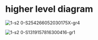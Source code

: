 # higher level diagram



![1-s2 0-S254266052030175X-gr4](https://user-images.githubusercontent.com/98890597/157227330-ad2e1040-29e6-4c04-bbb3-43fadba5deef.jpg)




![1-s2 0-S1319157816300416-gr1](https://user-images.githubusercontent.com/98890597/157227362-5d11aec2-17ef-4d7d-8f0e-afabf8d0c66a.jpg)
